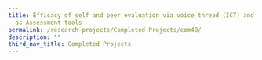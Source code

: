 ```yaml
---
title: Efficacy of self and peer evaluation via voice thread (ICT) and Hardcopy
  as Assessment tools
permalink: /research-projects/Completed-Projects/com48/
description: ""
third_nav_title: Completed Projects
---
```

